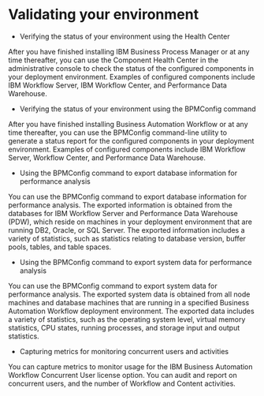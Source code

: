 # Validating your environment

- Verifying the status of your environment using the Health Center

After you have finished installing IBM Business Process Manager or at any time thereafter, you can use the Component Health Center in the administrative console to check the status of the configured components in your deployment environment. Examples of configured components include IBM Workflow Server, IBM Workflow Center, and Performance Data Warehouse.
- Verifying the status of your environment using the BPMConfig command

After you have finished installing Business Automation Workflow or at any time thereafter, you can use the BPMConfig command-line utility to generate a status report for the configured components in your deployment environment. Examples of configured components include IBM Workflow Server, Workflow Center, and Performance Data Warehouse.
- Using the BPMConfig command to export database information for performance analysis

You can use the BPMConfig command to export database information for performance analysis. The exported information is obtained from the databases for IBM Workflow Server and Performance Data Warehouse (PDW), which reside on machines in your deployment environment that are running DB2, Oracle, or SQL Server. The exported information includes a variety of statistics, such as statistics relating to database version, buffer pools, tables, and table spaces.
- Using the BPMConfig command to export system data for performance analysis

You can use the BPMConfig command to export system data for performance analysis. The exported system data is obtained from all node machines and database machines that are running in a specified Business Automation Workflow deployment environment. The exported data includes a variety of statistics, such as the operating system level, virtual memory statistics, CPU states, running processes, and storage input and output statistics.
- Capturing metrics for monitoring concurrent users and activities

You can capture metrics to monitor usage for the IBM Business Automation Workflow Concurrent User license option. You can audit and report on concurrent users, and the number of Workflow and Content activities.